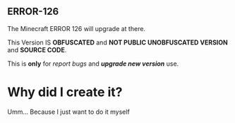 ## ERROR-126
The Minecraft ERROR 126 will upgrade at there.

This Version IS __OBFUSCATED__ and __NOT PUBLIC UNOBFUSCATED VERSION__ and __SOURCE CODE__.

This is __only__ for _report bugs_ and ***upgrade new version*** use.

# Why did I create it?
Umm... Because I just want to do it myself
